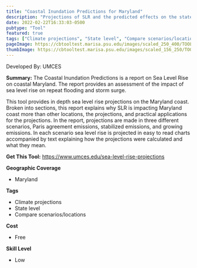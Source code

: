```yaml
---
title: "Coastal Inundation Predictions for Maryland"
description: "Projections of SLR and the predicted effects on the state of Maryland"
date: 2022-02-22T16:33:03-0500
pubtype: "Tool"
featured: true
tags: ["Climate projections", "State level", "Compare scenarios/locations"]
pageImage: https://cbtooltest.marisa.psu.edu/images/scaled_250_400/TOOLID_22.0_ScreenCapture-1.png
thumbImage: https://cbtooltest.marisa.psu.edu/images/scaled_156_250/TOOLID_22.0_ScreenCapture-1.png
---
```

Developed By: UMCES

**Summary:** The Coastal Inundation Predictions is a report on Sea Level Rise on coastal Maryland. The report provides an assessment of the impact of sea level rise on repeat flooding and storm surge.

This tool provides in depth sea level rise projections on the Maryland coast. Broken into sections, this report explains why SLR is impacting Maryland coast more than other locations, the projections, and practical applications for the projections. In the report, projections are made in three different scenarios, Paris agreement emissions, stabilized emissions, and growing emissions. In each scenario sea level rise is projected in easy to read charts accompanied by text explaining how the projections were calculated and what they mean. 

__**Get This Tool:**__ https://www.umces.edu/sea-level-rise-projections

__**Geographic Coverage**__
- Maryland

__**Tags**__
-  Climate projections
-  State level
-  Compare scenarios/locations

__**Cost**__
- Free

__**Skill Level**__
- Low
